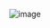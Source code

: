 ![image](https://user-images.githubusercontent.com/83812355/210238617-d24f8fc4-6d36-49c0-bafe-4cda0e956630.png)

